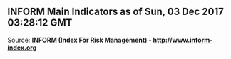 ## INFORM Main Indicators as of Sun, 03 Dec 2017 03:28:12 GMT

Source: **INFORM (Index For Risk Management) - http://www.inform-index.org**